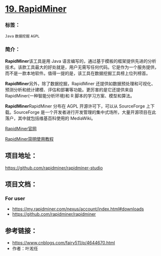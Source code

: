 # [19. RapidMiner](https://github.com/rapidminer/rapidminer-studio)

### 标签：

`Java`  `数据挖掘`  `AGPL` 

### 简介：

**RapidMiner**该工具是用 Java 语言编写的，通过基于模板的框架提供先进的分析技术。该款工具最大的好处就是，用户无需写任何代码。它是作为一个服务提供，而不是一款本地软件。值得一提的是，该工具在数据挖掘工具榜上位列榜首。

**RapidMiner**另外，除了数据挖掘，RapidMiner 还提供如数据预处理和可视化、预测分析和统计建模、评估和部署等功能。更厉害的是它还提供来自 RapidMiner(一种智能分析环境)和 R 脚本的学习方案、模型和算法。

**RapidMiner**RapidMiner 分布在 AGPL 开源许可下，可以从 SourceForge 上下载。SourceForge 是一个开发者进行开发管理的集中式场所，大量开源项目在此落户，其中就包括维基百科使用的 MediaWiki。

[RapidMiner官网](https://rapidminer.com/)

[RapidMiner简明使用教程](http://www.evgetedu.com/video/5868)

## 项目地址：

https://github.com/rapidminer/rapidminer-studio

## 项目文档：


### For user
- https://my.rapidminer.com/nexus/account/index.html#downloads
- https://github.com/rapidminer/rapidminer

## 参考链接：

- https://www.cnblogs.com/fairy511/p/4644670.html
- 作者：叶淞任

